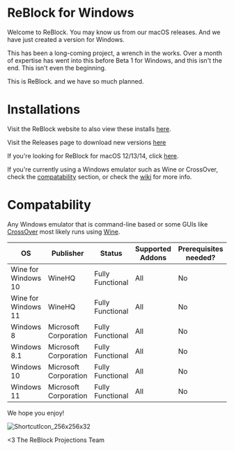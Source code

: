 # ReBlock for Windows

Welcome to ReBlock. You may know us from our macOS releases. And we have just created a version for Windows.

This has been a long-coming project, a wrench in the works. Over a month of expertise has went into this before Beta 1 for Windows, and this isn't the end. This isn't even the beginning. 

This is ReBlock. and we have so much planned.

# Installations

Visit the ReBlock website to also view these installs [here](https://sites.google.com/reblock/install/versions).

Visit the Releases page to download new versions [here](https//github.com/yourworstnightmare1/ReBlock-for-Windows/releases)

If you're looking for ReBlock for macOS 12/13/14, click [here](https://sites.google.com/reblock/install/versions).

If you're currently using a Windows emulator such as Wine or CrossOver, check the [compatability](https://github.com/yourworstnightmare1/ReBlock-for-Windows#compatability) section, or check the [wiki](https://github.con/yourworstnightmare1/ReBlock-for-Windows/wiki) for more info.

# Compatability

Any Windows emulator that is command-line based or some GUIs like [CrossOver](https://codeweavers.crossover.com) most likely runs using [Wine](https://winehq.org).

| OS | Publisher | Status | Supported Addons | Prerequisites needed? |
| --- | --- | --- | --- | --- |
| Wine for Windows 10 | WineHQ | Fully Functional | All | No |
| Wine for Windows 11 | WineHQ | Fully Functional | All | No |
| Windows 8 | Microsoft Corporation | Fully Functional | All | No |
| Windows 8.1 | Microsoft Corporation | Fully Functional | All | No |
| Windows 10 | Microsoft Corporation | Fully Functional | All | No |
| Windows 11 | Microsoft Corporation | Fully Functional | All | No |

We hope you enjoy!

![ShortcutIcon_256x256x32](https://github.com/yourworstnightmare1/ReBlock-for-Windows/assets/134671973/0bc406e2-cd8e-4f60-b326-dc3b9a63fae9)


<3 The ReBlock Projections Team
